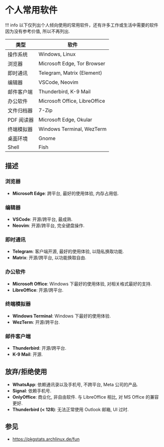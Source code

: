 # 个人常用软件

!!! info
    以下仅列出个人倾向使用的常用软件，还有许多工作或生活中需要的软件因为没有参考价值, 所以不再列出.

| 类型       | 软件                          |
| ---------- | ----------------------------- |
| 操作系统   | Windows, Linux                |
| 浏览器     | Microsoft Edge, Tor Browser   |
| 即时通讯   | Telegram, Matrix (Element)    |
| 编辑器     | VSCode, Neovim                |
| 邮件客户端 | Thunderbird, K-9 Mail         |
| 办公软件   | Microsoft Office, LibreOffice |
| 文件归档器 | 7-Zip                         |
| PDF 阅读器 | Microsoft Edge, Okular        |
| 终端模拟器 | Windows Terminal, WezTerm     |
| 桌面环境   | Gnome                         |
| Shell      | Fish                          |

## 描述

### 浏览器

- **Microsoft Edge**: 跨平台, 最好的使用体验, 内存占用低.

### 编辑器

- **VSCode**: 开源/跨平台, 最成熟.
- **Neovim**: 开源/跨平台, 完全键盘操作.

### 即时通讯

- **Telegram**: 客户端开源, 最好的使用体验, 以隐私换取功能.
- **Matrix**: 开源/跨平台, 以功能换取自由.

### 办公软件

- **Microsoft Office**: Windows 下最好的使用体验, 对相关格式最好的支持.
- **LibreOffice**: 开源/跨平台.

### 终端模拟器

- **Windows Terminal**: Windows 下最好的使用体验.
- **WezTerm**: 开源/跨平台.

### 邮件客户端

- **Thunderbird**: 开源/跨平台.
- **K-9 Mail**: 开源.

## 放弃/拒绝使用

- **WhatsApp**: 依赖通讯录以及手机号, 不跨平台, Meta 公司的产品.
- **Signal**: 依赖手机号.
- **OnlyOffice**: 商业化, 非自由软件. 与 LibreOffice 相比, 对 MS Office 的兼容更好.
- **Thunderbird (< 128)**: 无法正常使用 Outlook 邮箱, UI 过时.

## 参见

- <https://pkgstats.archlinux.de/fun>
